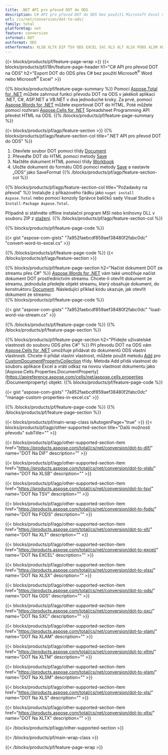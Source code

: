 ```yaml
---
title: .NET API pro převod DOT do ODS
description: C# API pro převod DOT do ODS bez použití Microsoft Excel nebo Adobe Reader
url: /cs/net/conversion/dot-to-ods/
family: total
platformtag: net
feature: conversion
informat: DOT
outformat: ODS
otherformats: XLSB XLTX DIF TSV ODS EXCEL SXC XLS XLT XLSX FODS XLSM XLTM XLAM
---
```

{{< blocks/products/pf/feature-page-wrap >}}
{{< blocks/products/pf/i18n/feature-page-header h1="C# API pro převod DOT na ODS" h2="Export DOT do ODS přes C# bez použití Microsoft<sup>&reg;</sup> Word nebo Microsoft<sup>&reg;</sup> Excel" >}}

{{% blocks/products/pf/feature-page-summary %}}
Pomocí [Aspose.Total for .NET](https://products.aspose.com/total/net/) můžete zahrnout funkci převodu DOT na ODS v jakékoli aplikaci .NET, C#, ASP.NET a VB.NET v dva jednoduché kroky. Za prvé, pomocí [Aspose.Words for .NET](https://products.aspose.com/words/net/) můžete exportovat DOT do HTML. Poté můžete pomocí rozhraní [Aspose.Cells for .NET](https://products.aspose.com/cells/net/) Spreadsheet Programming API převést HTML na ODS.
{{% /blocks/products/pf/feature-page-summary  %}}

{{< blocks/products/pf/agp/feature-section >}}
{{% blocks/products/pf/agp/feature-section-col title=".NET API pro převod DOT do ODS" %}}
1. Otevřete soubor DOT pomocí třídy [Document](https://apireference.aspose.com/words/net/aspose.words/Document)
2. Převeďte DOT do HTML pomocí metody [Save](https://apireference.aspose.com/words/net/aspose.words.Document/save/methods/4)
3. Načtěte dokument HTML pomocí třídy [Workbook](https://apireference.aspose.com/cells/net/aspose.cells/workbook)
4. Uložte dokument do formátu ODS pomocí metody [Save](https://apireference.aspose.com/cells/net/aspose.cells.workbook/save/methods/4) a nastavte „ODS“ jako SaveFormat
{{% /blocks/products/pf/agp/feature-section-col %}}

{{% blocks/products/pf/agp/feature-section-col title="Požadavky na převod" %}}
Instalujte z příkazového řádku jako ```nuget install Aspose.Total``` nebo pomocí konzoly Správce balíčků sady Visual Studio s ```Install-Package Aspose.Total```.

Případně si stáhněte offline instalační program MSI nebo knihovny DLL v souboru ZIP z [stažení](https://downloads.aspose.com/total/net).
{{% /blocks/products/pf/agp/feature-section-col %}}

{{% blocks/products/pf/feature-page-code %}}

{{< gist "aspose-com-gists" "7a952faebcdf859aef38480f2fabc0dc" "convert-word-to-excel.cs" >}}


{{% /blocks/products/pf/feature-page-code %}}
{{< /blocks/products/pf/agp/feature-section >}}

{{% blocks/products/pf/feature-page-section  h2="Načíst dokument DOT ze streamu přes C#" %}}
[Aspose.Words for .NET](https://products.aspose.com/words/net/) vám také umožňuje načíst dokument DOT prostřednictvím streamu. Chcete-li otevřít dokument ze streamu, jednoduše předejte objekt streamu, který obsahuje dokument, do konstruktoru [Document](https://apireference.aspose.com/words/net/aspose.words/Document). Následující příklad kódu ukazuje, jak otevřít dokument ze streamu:  
{{% blocks/products/pf/feature-page-code %}}

{{< gist "aspose-com-gists" "7a952faebcdf859aef38480f2fabc0dc" "load-word-via-stream.cs" >}}

{{% /blocks/products/pf/feature-page-code  %}}
{{% /blocks/products/pf/feature-page-section %}}

{{% blocks/products/pf/feature-page-section  h2="Přidejte uživatelské vlastnosti do souboru ODS přes C#" %}}
Při převodu DOT na ODS vám [Aspose.Cells for .NET](https://products.aspose.com/cells/net/) umožňuje přidávat do dokumentů ODS vlastní vlastnosti. Chcete-li přidat vlastní vlastnost, můžete použít metodu [Add](https://apireference.aspose.com/cells/net/aspose.cells.properties/customDocumentpropertycollection/methods/add/index) pro [CustomDocumentPropertyCollection](https://apireference.aspose.com/cells/net/aspose.cells.properties/customDocumentpropertycollection) třídy. Metoda Add přidá vlastnost do souboru aplikace Excel a vrátí odkaz na novou vlastnost dokumentu jako [Aspose.Cells.Properties.DocumentProperty](https://apireference.aspose.com/cells/net/aspose.cells.properties /Documentproperty) objekt. 
{{% blocks/products/pf/feature-page-code %}}

{{< gist "aspose-com-gists" "7a952faebcdf859aef38480f2fabc0dc" "manage-custom-properties-in-excel.cs" >}}

{{% /blocks/products/pf/feature-page-code  %}}
{{% /blocks/products/pf/feature-page-section %}}

{{< blocks/products/pf/main-wrap-class isAutogenPage="true" >}}
{{< blocks/products/pf/agp/other-supported-section title="Další možnosti převodu" subTitle="" >}}

{{< blocks/products/pf/agp/other-supported-section-item href="https://products.aspose.com/total/cs/net/conversion/dot-to-dif/" name="DOT Na DIF" description="" >}}

{{< blocks/products/pf/agp/other-supported-section-item href="https://products.aspose.com/total/cs/net/conversion/dot-to-xlsb/" name="DOT Na XLSB" description="" >}}

{{< blocks/products/pf/agp/other-supported-section-item href="https://products.aspose.com/total/cs/net/conversion/dot-to-tsv/" name="DOT Na TSV" description="" >}}

{{< blocks/products/pf/agp/other-supported-section-item href="https://products.aspose.com/total/cs/net/conversion/dot-to-fods/" name="DOT Na FODS" description="" >}}

{{< blocks/products/pf/agp/other-supported-section-item href="https://products.aspose.com/total/cs/net/conversion/dot-to-xlt/" name="DOT Na XLT" description="" >}}

{{< blocks/products/pf/agp/other-supported-section-item href="https://products.aspose.com/total/cs/net/conversion/dot-to-excel/" name="DOT Na EXCEL" description="" >}}

{{< blocks/products/pf/agp/other-supported-section-item href="https://products.aspose.com/total/cs/net/conversion/dot-to-xlsx/" name="DOT Na XLSX" description="" >}}

{{< blocks/products/pf/agp/other-supported-section-item href="https://products.aspose.com/total/cs/net/conversion/dot-to-ods/" name="DOT Na ODS" description="" >}}

{{< blocks/products/pf/agp/other-supported-section-item href="https://products.aspose.com/total/cs/net/conversion/dot-to-sxc/" name="DOT Na SXC" description="" >}}

{{< blocks/products/pf/agp/other-supported-section-item href="https://products.aspose.com/total/cs/net/conversion/dot-to-xlam/" name="DOT Na XLAM" description="" >}}

{{< blocks/products/pf/agp/other-supported-section-item href="https://products.aspose.com/total/cs/net/conversion/dot-to-xltm/" name="DOT Na XLTM" description="" >}}

{{< blocks/products/pf/agp/other-supported-section-item href="https://products.aspose.com/total/cs/net/conversion/dot-to-xlsm/" name="DOT Na XLSM" description="" >}}

{{< blocks/products/pf/agp/other-supported-section-item href="https://products.aspose.com/total/cs/net/conversion/dot-to-xls/" name="DOT Na XLS" description="" >}}

{{< blocks/products/pf/agp/other-supported-section-item href="https://products.aspose.com/total/cs/net/conversion/dot-to-xltx/" name="DOT Na XLTX" description="" >}}



{{< /blocks/products/pf/agp/other-supported-section >}}

{{< /blocks/products/pf/main-wrap-class >}}

{{< /blocks/products/pf/feature-page-wrap >}}